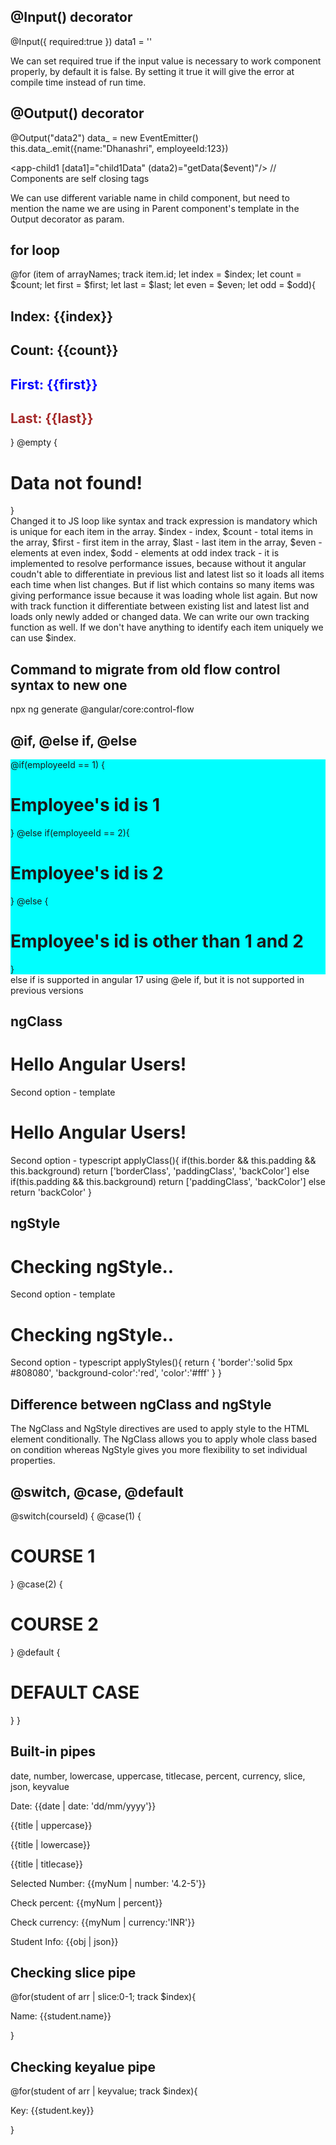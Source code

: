 ## @Input() decorator

@Input({
    required:true
  }) 
  data1 = ''

We can set required true if the input value is necessary to work component properly, by default it is false. By setting it true it will give the error at compile time instead of run time.

## @Output() decorator

@Output("data2")
  data_ = new EventEmitter<person>()
this.data_.emit({name:"Dhanashri", employeeId:123})

<app-child1 [data1]="child1Data" (data2)="getData($event)"/>      // Components are self closing tags

We can use different variable name in child component, but need to mention the name we are using in Parent component's template in the Output decorator as param.

## for loop

<div>
    @for (item of arrayNames; track item.id; let index = $index; let count = $count;
    let first = $first; let last = $last; let even = $even; let odd = $odd){
        <h2 [class.even]="even" [class.odd]="odd">Index: {{index}}</h2>
        <h2>Count: {{count}}</h2>
        <h2 style="color: blue;">First: {{first}}</h2>
        <h2 style="color: brown;">Last: {{last}}</h2>
        <app-child1 [loopData]="item?.name"  />
    }
    @empty {
        <h1>Data not found!</h1>
    }
</div>
Changed it to JS loop like syntax and track expression is mandatory which is unique for each item in the array.
$index - index, $count - total items in the array, $first - first item in the array, $last - last item in the array, $even - elements at even index, $odd - elements at odd index
track - it is implemented to resolve performance issues, because without it angular coudn't able to differentiate in previous list and latest list so it loads all items each time when list changes. But if list which contains so many items was giving performance issue because it was loading whole list again. But now with track function it differentiate between existing list and latest list and loads only newly added or changed data.
We can write our own tracking function as well. If we don't have anything to identify each item uniquely we can use $index.

## Command to migrate from old flow control syntax to new one
npx ng generate @angular/core:control-flow

## @if, @else if, @else

<div style="background-color: aqua;">
    @if(employeeId == 1) {
        <h1>Employee's id is 1</h1>
    }
    @else if(employeeId == 2){
        <h1>Employee's id is 2</h1>
    }
    @else {
        <h1>Employee's id is other than 1 and 2</h1>
    }
</div> 
else if is supported in angular 17 using @ele if, but it is not supported in previous versions


## ngClass

<div [ngClass]="border ? 'borderClass' : 'backColor'">
    <h1>Hello Angular Users!</h1>
</div>

Second option - template
<div [ngClass]="applyClass()">
    <h1>Hello Angular Users!</h1>
</div>
Second option - typescript
applyClass(){
    if(this.border && this.padding && this.background)
      return ['borderClass', 'paddingClass', 'backColor']
    else if(this.padding && this.background)
      return ['paddingClass', 'backColor']
    else  
      return 'backColor'
  }

## ngStyle

<div [ngStyle]="{'background-color':'#808080', 'padding':'50px'}">
    <h1>Checking ngStyle..</h1>
</div>

Second option - template
<div [ngStyle]="applyStyles()">
    <h1>Checking ngStyle..</h1>
</div>
Second option - typescript
applyStyles(){
    return {
      'border':'solid 5px #808080',
      'background-color':'red',
      'color':'#fff'
    }
  }

## Difference between ngClass and ngStyle
The NgClass and NgStyle directives are used to apply style to the HTML element conditionally. The NgClass allows you to apply whole class based on condition whereas NgStyle gives you more flexibility to set individual properties.

## @switch, @case, @default

<div>
    @switch(courseId) {
        @case(1) {
            <h1>COURSE 1</h1>
        }
        @case(2) {
            <h1>COURSE 2</h1>
        }
        @default {
            <h1>DEFAULT CASE</h1>
        }
    }
</div>

## Built-in pipes
date, number, lowercase, uppercase, titlecase, percent, currency, slice, json, keyvalue

<p>Date: {{date | date: 'dd/mm/yyyy'}}</p>
<p>{{title | uppercase}}</p>
<p>{{title | lowercase}}</p>
<p>{{title | titlecase}}</p>
<p>Selected Number: {{myNum | number: '4.2-5'}}</p>
<p>Check percent: {{myNum | percent}}</p>
<p>Check currency: {{myNum | currency:'INR'}}</p>
<p>Student Info: {{obj | json}}</p>
<div>
    <h2>Checking slice pipe</h2>
    @for(student of arr | slice:0-1; track $index){
        <p>Name: {{student.name}}</p>
    }
    <h2>Checking keyalue pipe</h2>
    @for(student of arr | keyvalue; track $index){
        <p>Key: {{student.key}} </p>
    }
</div>